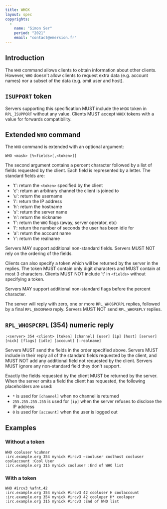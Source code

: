 ```yaml
---
title: WHOX
layout: spec
copyrights:
  -
    name: "Simon Ser"
    period: "2021"
    email: "contact@emersion.fr"
---
```


## Introduction

The `WHO` command allows clients to obtain information about other clients.
However, `WHO` doesn't allow clients to request extra data (e.g. account names)
nor a subset of the data (e.g. omit user and host).

## `ISUPPORT` token

Servers supporting this specification MUST include the `WHOX` token in
`RPL_ISUPPORT` without any value. Clients MUST accept `WHOX` tokens with a
value for forwards compatibility.

## Extended `WHO` command

The `WHO` command is extended with an optional argument:

    WHO <mask> [%<fields>[,<token>]]

The second argument contains a percent character followed by a list of fields
requested by the client. Each field is represented by a letter. The standard
fields are:

- 't': return the `<token>` specified by the client
- 'c': return an arbitrary channel the client is joined to
- 'u': return the username
- 'i': return the IP address
- 'h': return the hostname
- 's': return the server name
- 'n': return the nickname
- 'f': return the `WHO` flags (away, server operator, etc)
- 'l': return the number of seconds the user has been idle for
- 'a': return the account name
- 'r': return the realname

Servers MAY support additional non-standard fields. Servers MUST NOT rely on
the ordering of the fields.

Clients can also specify a token which will be returned by the server in the
replies. The token MUST contain only digit characters and MUST contain at most
3 characters. Clients MUST NOT include 't' in `<fields>` without specifying a
token.

Servers MAY support additional non-standard flags before the percent character.

The server will reply with zero, one or more `RPL_WHOSPCRPL` replies, followed
by a final `RPL_ENDOFWHO` reply. Servers MUST NOT send `RPL_WHOREPLY` replies.

## `RPL_WHOSPCRPL` (354) numeric reply

    :<server> 354 <client> [token] [channel] [user] [ip] [host] [server] [nick] [flags] [idle] [account] [:realname]

Servers MUST send the fields in the order specified above. Servers MUST include
in their reply all of the standard fields requested by the client, and MUST NOT
add any additional field not requested by the client. Servers MUST ignore any
non-standard field they don't support.

Exactly the fields requested by the client MUST be returned by the server. When
the server omits a field the client has requested, the following placeholders
are used:

- `*` is used for `[channel]` when no channel is returned
- `255.255.255.255` is used for `[ip]` when the server refuses to disclose the
  IP address
- `0` is used for `[account]` when the user is logged out

## Examples

### Without a token

    WHO cooluser %cuhnar
    :irc.example.org 354 mynick #ircv3 ~cooluser coolhost cooluser coolaccount :Cool User
    :irc.example.org 315 mynick cooluser :End of WHO list

### With a token

    WHO #ircv3 %afnt,42
    :irc.example.org 354 mynick #ircv3 42 cooluser H coolaccount
    :irc.example.org 354 mynick #ircv3 42 cooloper H* cooloper
    :irc.example.org 315 mynick #ircv3 :End of WHO list
